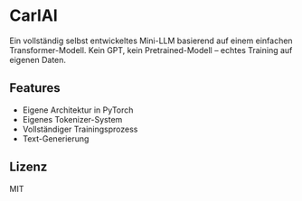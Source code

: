 # CarlAI

Ein vollständig selbst entwickeltes Mini-LLM basierend auf einem einfachen Transformer-Modell. Kein GPT, kein Pretrained-Modell – echtes Training auf eigenen Daten.

## Features
- Eigene Architektur in PyTorch
- Eigenes Tokenizer-System
- Vollständiger Trainingsprozess
- Text-Generierung

## Lizenz
MIT
